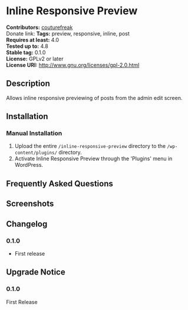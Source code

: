 # Inline Responsive Preview #
**Contributors:** [couturefreak](https://profiles.wordpress.org/couturefreak)  
Donate link:
**Tags:**              preview, responsive, inline, post  
**Requires at least:** 4.0  
**Tested up to:**      4.8  
**Stable tag:**        0.1.0  
**License:**           GPLv2 or later  
**License URI:**       http://www.gnu.org/licenses/gpl-2.0.html  

## Description ##

Allows inline responsive previewing of posts from the admin edit screen.

## Installation ##

### Manual Installation ###

1. Upload the entire `/inline-responsive-preview` directory to the `/wp-content/plugins/` directory.
2. Activate Inline Responsive Preview through the 'Plugins' menu in WordPress.

## Frequently Asked Questions ##


## Screenshots ##


## Changelog ##

### 0.1.0 ###
* First release

## Upgrade Notice ##

### 0.1.0 ###
First Release
